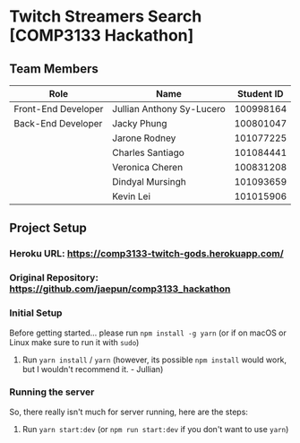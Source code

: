 # Twitch Streamers Search [COMP3133 Hackathon]
## Team Members
| Role | Name | Student ID |
| -------- | -------- | -------- |
| Front-End Developer  | Jullian Anthony Sy-Lucero  | 100998164 |
| Back-End Developer | Jacky Phung | 100801047 |
| | Jarone Rodney | 101077225 |
| | Charles Santiago | 101084441 |
| | Veronica Cheren | 100831208 |
| | Dindyal Mursingh | 101093659 |
| | Kevin Lei | 101015906 |
## Project Setup
### Heroku URL: https://comp3133-twitch-gods.herokuapp.com/
### Original Repository: https://github.com/jaepun/comp3133_hackathon
### Initial Setup
Before getting started... please run `npm install -g yarn` (or if on macOS or Linux make sure to run it with `sudo`)
1. Run `yarn install` / `yarn` (however, its possible `npm install` would work, but I wouldn't recommend it. - Jullian)
### Running the server
So, there really isn't much for server running, here are the steps:
1. Run `yarn start:dev` (or `npm run start:dev` if you don't want to use `yarn`)